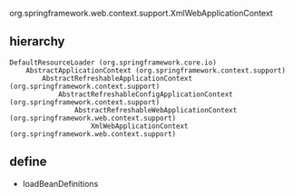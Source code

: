 org.springframework.web.context.support.XmlWebApplicationContext

## hierarchy
```
DefaultResourceLoader (org.springframework.core.io)
    AbstractApplicationContext (org.springframework.context.support)
        AbstractRefreshableApplicationContext (org.springframework.context.support)
            AbstractRefreshableConfigApplicationContext (org.springframework.context.support)
                AbstractRefreshableWebApplicationContext (org.springframework.web.context.support)
                    XmlWebApplicationContext (org.springframework.web.context.support)
```

## define

* loadBeanDefinitions
